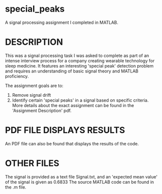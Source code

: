 # special_peaks
A signal processing assignment I completed in MATLAB.

# DESCRIPTION
This was a signal processing task I was asked to complete as part of an intense interview process for a company creating wearable technology for sleep medicine. It features an interesting 'special peak' detection problem and requires an understanding of basic signal theory and MATLAB proficiency. 

The assignment goals are to:  
1. Remove signal drift 
2. Identify certain 'special peaks' in a signal based on specific criteria. More details about the exact assignment can be found in the 'Assignment Description' pdf.

# PDF FILE DISPLAYS RESULTS
An PDF file can also be found that displays the results of the code. 

# OTHER FILES
The signal is provided as a text file Signal.txt, and an 'expected mean value' of the signal is given as 0.6833
The source MATLAB code can be found in the .m file. 

